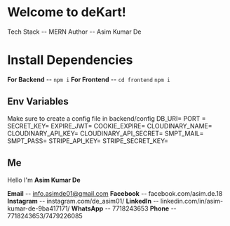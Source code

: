 # Welcome to deKart!

Tech Stack -- MERN
Author -- Asim Kumar De


# Install Dependencies

**For Backend**  -- `npm i`
**For Frontend** -- `cd frontend` `npm i`


## Env Variables
Make sure to create a config file in backend/config
DB_URI= 
PORT =
SECRET_KEY=
EXPIRE_JWT=
COOKIE_EXPIRE=
CLOUDINARY_NAME=
CLOUDINARY_API_KEY=
CLOUDINARY_API_SECRET=
SMPT_MAIL=
SMPT_PASS=
STRIPE_API_KEY=
STRIPE_SECRET_KEY=

## Me

Hello I'm **Asim Kumar De**

**Email** -- info.asimde01@gmail.com
**Facebook** -- facebook.com/asim.de.18
**Instagram** -- instagram.com/de_asim01/
**LinkedIn** -- linkedin.com/in/asim-kumar-de-9ba417171/
**WhatsApp** -- 7718243653
**Phone** -- 7718243653/7479226085
